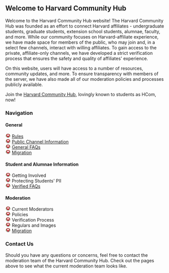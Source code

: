 ## Welcome to Harvard Community Hub

Welcome to the Harvard Community Hub website! The Harvard Community Hub was founded as an effort to connect Harvard affiliates - undergraduate students, graduate students, extension school students, alumnae, faculty, and more. While our community focuses on Harvard-affiliate experience, we have made space for members of the public, who may join and, in a select few channels, interact with willing affiliates. To gain access to the private, affiliate-only channels, we have developed a strict verification process that ensures the safety and quality of affiliates' experience.

On this website, users will have access to a number of resources, community updates, and more. To ensure transparency with members of the server, we have also made all of our moderation policies and processes publicly available. 

Join the [Harvard Community Hub](https://discord.gg/BGKAWZAGJw), lovingly known to students as HCom, now!

### Navigation 

#### General
<img src="images/harvard_crest.png" height=14px> [Rules](https://harvardcommunityhub.github.io/general/rules) \
<img src="images/harvard_crest.png" height=14px> [Public Channel Information](https://harvardcommunityhub.github.io/general/public_channels) \
<img src="images/harvard_crest.png" height=14px> [General FAQs](https://harvardcommunityhub.github.io/general/faq) \
<img src="images/harvard_crest.png" height=14px> [Migration](https://harvardcommunityhub.github.io/general/migration) 

#### Student and Alumnae Information 
<img src="images/harvard_crest.png" height=14px> Getting Involved \
<img src="images/harvard_crest.png" height=14px> Protecting Students' PII \
<img src="images/harvard_crest.png" height=14px> [Verified FAQs](https://harvardcommunityhub.github.io/verified/faq)

#### Moderation 
<img src="images/harvard_crest.png" height=14px> Current Moderators \
<img src="images/harvard_crest.png" height=14px> Policies \
<img src="images/harvard_crest.png" height=14px> Verification Process \
<img src="images/harvard_crest.png" height=14px> Regulars and Images  
<img src="images/harvard_crest.png" height=14px> [Migration](https://harvardcommunityhub.github.io/moderation/migration) 

### Contact Us 
Should you have any questions or concerns, feel free to contact the moderation team of the Harvard Community Hub. Check out the pages above to see what the current moderation team looks like.